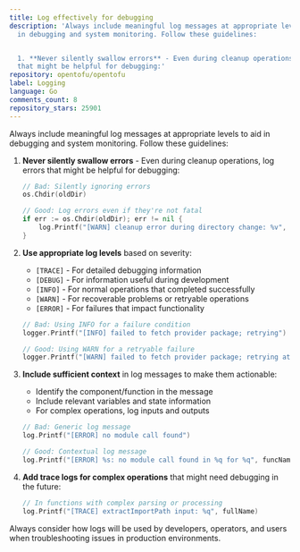 ```yaml
---
title: Log effectively for debugging
description: 'Always include meaningful log messages at appropriate levels to aid
  in debugging and system monitoring. Follow these guidelines:


  1. **Never silently swallow errors** - Even during cleanup operations, log errors
  that might be helpful for debugging:'
repository: opentofu/opentofu
label: Logging
language: Go
comments_count: 8
repository_stars: 25901
---
```


Always include meaningful log messages at appropriate levels to aid in debugging and system monitoring. Follow these guidelines:

1. **Never silently swallow errors** - Even during cleanup operations, log errors that might be helpful for debugging:
   ```go
   // Bad: Silently ignoring errors
   os.Chdir(oldDir)
   
   // Good: Log errors even if they're not fatal
   if err := os.Chdir(oldDir); err != nil {
       log.Printf("[WARN] cleanup error during directory change: %v", err)
   }
   ```

2. **Use appropriate log levels** based on severity:
   - `[TRACE]` - For detailed debugging information
   - `[DEBUG]` - For information useful during development
   - `[INFO]` - For normal operations that completed successfully
   - `[WARN]` - For recoverable problems or retryable operations
   - `[ERROR]` - For failures that impact functionality

   ```go
   // Bad: Using INFO for a failure condition
   logger.Printf("[INFO] failed to fetch provider package; retrying")
   
   // Good: Using WARN for a retryable failure
   logger.Printf("[WARN] failed to fetch provider package; retrying attempt %d/%d", i, maxHTTPPackageRetryCount)
   ```

3. **Include sufficient context** in log messages to make them actionable:
   - Identify the component/function in the message
   - Include relevant variables and state information
   - For complex operations, log inputs and outputs

   ```go
   // Bad: Generic log message
   log.Printf("[ERROR] no module call found")
   
   // Good: Contextual log message
   log.Printf("[ERROR] %s: no module call found in %q for %q", funcName, parent.Path, calledModuleName)
   ```

4. **Add trace logs for complex operations** that might need debugging in the future:
   ```go
   // In functions with complex parsing or processing
   log.Printf("[TRACE] extractImportPath input: %q", fullName)
   ```

Always consider how logs will be used by developers, operators, and users when troubleshooting issues in production environments.